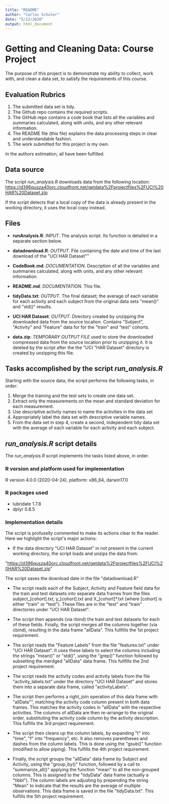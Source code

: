 ```yaml
---
title: "README"
author: "Carlos Schuler"
date: "5/12/2020"
output: html_document
---
```



# Getting and Cleaning Data: Course Project

The purpose of this project is to demonstrate my ability to collect, work with, 
and clean a data set, to satisfy the requirements of this course.

## Evaluation Rubrics

1. The submitted data set is tidy.
1. The Github repo contains the required scripts.
1. The GitHub repo contains a code book that lists all the variables and 
summaries calculated, along with units, and any other relevant information.
1. The README file (this file) explains the data processing steps in clear and 
understandable fashion.
1. The work submitted for this project is my own.

In the authors estimation, all have been fulfilled.

## Data source

The script *run_analysis.R* downloads data from the following location:
<https://d396qusza40orc.cloudfront.net/getdata%2Fprojectfiles%2FUCI%20HAR%20Dataset.zip>

If the script detects that a local copy of the data is already present in the working directory,
it uses the local copy instead.

## Files

* **runAnalysis.R**: *INPUT*. The analysis script. Its function is detailed in a separate
section below.

* **datadownload.R**: *OUTPUT*. File containing the date and time of the last download
of the "UCI HAR Dataset""

* **CodeBook.md**: *DOCUMENTATION*. Description of all the variables and summaries calculated, 
along with units, and any other relevant information.

* **README.md**: *DOCUMENTATION*. This file.

* **tidyData.txt**: *OUTPUT*. The final dataset; the average of each variable for each activity
and each subject from the original data sets "mean()" and "std()" results.

* **UCI HAR Dataset**: *OUTPUT*. Directory created by unzipping the downloaded data
from the source location. Contains "Subject", "Activity" and "Feature" data for
for the "train" and "test" cohorts.

* **data.zip**: *TEMPORARY OUTPUT FILE* used to store the downloaded compressed data
from the source location prior to unzipping it. It is deleted by the script after the
the "UCI "HAR Dataset" directory is created by unzipping this file.


## Tasks accomplished by the script *run_analysis.R*

Starting with the source data, the script performs the following tasks, in order:

1. Merge the training and the test sets to create one data set.
1. Extract only the measurements on the mean and standard deviation for each measurement.
1. Use descriptive activity names to name the activities in the data set
1. Appropriately label the data set with descriptive variable names.
1. From the data set in step 4, create a second, independent tidy data set with 
the average of each variable for each activity and each subject.

## *run_analysis.R* script details

The *run_analysis.R* script implements the tasks listed above, in order.

### R version and platform used for implementation
R version 4.0.0 (2020-04-24), platform: x86_64, darwin17.0

### R packages used
* lubridate 1.7.8
* dplyr 0.8.5

### Implementation details

The script is profuselly commented to make its actions clear to the reader.
Here we highlight the script's major actions:

* If the data directory "UCI HAR Dataset" in not present in the current working
directory, the script loads and unzips the data from:

"https://d396qusza40orc.cloudfront.net/getdata%2Fprojectfiles%2FUCI%20HAR%20Dataset.zip"

The script saves the download date in the file "datadownload.R"

* The script reads each of the Subject, Activity and Feature field data for the train 
and test datasets into separate data frames from the files subject_[cohort].txt, 
y_[cohort].txt and X_[cohort]*.txt (where [cohort] is either "train" or "test").
These files are in the "test" and "train" directories under "UCI HAR Dataset".

* The script then appends (via rbind) the train and test datasets for each of these
fields. Finally, the script merges all the columns together (via cbind), resulting
in the data frame "allData". This fullfills the 1st project requirement.

* The script reads the "Feature Labels" from the file "features.txt" under 
"UCI HAR Dataset". It uses these labels to select the columns including the
strings "mean()" or "std()", using the "grep()" function followed by subsetting
the merdged "allData" data frame.  This fullfills the 2nd project requirement.

* The script reads the activity codes and activity labels from the file
"activity_labels.txt" under the directory "UCI HAR Dataset" and stores them
into a separate data frame, called "activityLabels".  

* The script then performs a right_join operation of this
data frame with "allData"", matching the activity code column present in both
data frames. This matches the activity codes in "allData" with the respective
activities. The columns of allData are then re-arrange to the original order,
substituting the activity code column by the activity description. This fulfills
the 3rd project requirement.

* The script then cleans up the column labels, by expanding "t" into "time",
"f" into "frequency", etc. It also removes parentheses and dashes from the
column labels. This is done using the "gsub()" function (modified to allow
piping). This fulfills the 4th project requirement.

* Finally, the script groups the "allData" data frame by Subject and Activity,
using the "group_by()" function, followed by a call to "summarize_all()" applying
the function "mean" to all the non-grouped columns. This is assigned to the
"tidyData" data frame (actually a "tibbl"). The column labels are adjusting by
prepending the string "Mean" to indicate that the results are the average of
multiple observations. This data frame is saved in the file 
"tidyData.txt". This fulfills the 5th project requirement.
